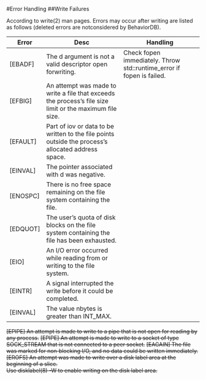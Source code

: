 #Error Handling
##Write Failures

According to write(2) man pages. Errors may occur after writing are listed as follows
(deleted errors are notconsidered by BehaviorDB).

<table>
<thead>
	<tr>
		<th>Error</th>
		<th>Desc</th>
		<th>Handling</th>
	</tr>
</thead>
<tbody>
<tr>
	<td>[EBADF]</td>
	<td>The d argument is not a valid descriptor open forwriting.</td>
	<td>Check fopen immediately. Throw std::runtime_error if fopen is failed.</td>
</tr>

<tr>
	<td>[EFBIG]</td>
	<td>An attempt was made to write a file that exceeds the process’s file size limit or the maximum file size.</td>
	<td></td>
</tr>

<tr>
	<td>[EFAULT]</td>
	<td>Part of iov or data to be written to the file points outside the process’s allocated address space.</td>
	<td></td>
</tr>

<tr>
	<td>[EINVAL]</td>
	<td>The pointer associated with d was negative. </td>
	<td></td>
</tr>

<tr>
	<td>[ENOSPC]</td>
	<td>There is no free space remaining on the file system containing the file.</td>
	<td></td>
</tr>

<tr>
	<td>[EDQUOT]</td>
	<td>The user’s quota of disk blocks on the file system containing the file has been exhausted.</td>
	<td></td>
</tr>

<tr>
	<td>[EIO]</td>
	<td>An I/O error occurred while reading from or writing to the file system.</td>
	<td></td>
</tr>

<tr>
	<td>[EINTR]</td>
	<td>A signal interrupted the write before it could be completed.</td>
	<td></td>
</tr>

<tr>
	<td>[EINVAL]</td>
	<td>The value nbytes is greater than INT_MAX.</td>
	<td></td>
</tr>
</tbody>

</table>

<del>[EPIPE]            An attempt is made to write to a pipe that is not open for reading by any process.</del>
<del>[EPIPE]            An attempt is made to write to a socket of type SOCK_STREAM that is not connected to a peer socket.</del>
<del>[EAGAIN]           The file was marked for non‐blocking I/O, and no data could be written immediately.</del>
<del>[EROFS]            An attempt was made to write over a disk label area at the beginning of a slice.  
Use disklabel(8) -W to enable writing on the disk label area.<del>

